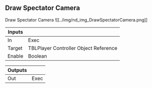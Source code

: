 ## Draw Spectator Camera
Draw Spectator Camera
![[../img/nd_img_DrawSpectatorCamera.png]]

|Inputs||
|--|--|
| In | Exec |
| Target | TBLPlayer Controller Object Reference |
| Enable | Boolean |

|Outputs||
|--|--|
| Out | Exec |

